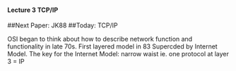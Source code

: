 #### Lecture 3 TCP/IP

##Next Paper: JK88
##Today: TCP/IP

OSI began to think about how to describe network function and functionality in late 70s.
First layered model in 83
Supercded by Internet Model. The key for the Internet Model: narrow waist
ie. one protocol at layer 3 = IP
